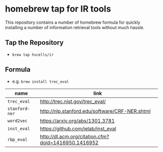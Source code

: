 # homebrew tap for IR tools

This repository contains a number of homebrew formula for quickly installing a number of information retrieval tools 
without much hassle.

## Tap the Repository

 - `brew tap hscells/ir`

## Formula

 - e.g. `brew install trec_eval`

|name          |link                                                |
|--------------|----------------------------------------------------|
|`trec_eval`   |http://trec.nist.gov/trec_eval/                     |
|`stanford-ner`|http://nlp.stanford.edu/software/CRF-NER.shtml      |
|`word2vec`    |https://arxiv.org/abs/1301.3781                     |
|`inst_eval`   |https://github.com/ielab/inst_eval                  |
|`rbp_eval`    |http://dl.acm.org/citation.cfm?doid=1416950.1416952 |